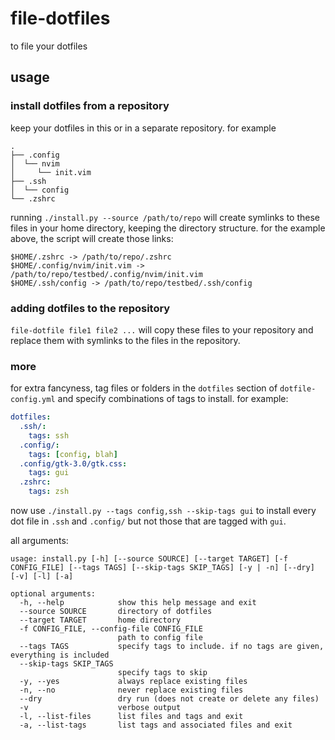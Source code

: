 # file-dotfiles
to file your dotfiles

## usage
### install dotfiles from a repository
keep your dotfiles in this or in a separate repository. for example
```text
.
├── .config
│  └── nvim
│     └── init.vim
├── .ssh
│  └── config
└── .zshrc
```

running `./install.py --source /path/to/repo` will create symlinks to these files in your home directory, keeping the directory structure. for the example above, the script will create those links:
```text
$HOME/.zshrc -> /path/to/repo/.zshrc
$HOME/.config/nvim/init.vim -> /path/to/repo/testbed/.config/nvim/init.vim
$HOME/.ssh/config -> /path/to/repo/testbed/.ssh/config
```

### adding dotfiles to the repository
`file-dotfile file1 file2 ...` will copy these files to your repository and replace them with symlinks to the files in the repository.

### more
for extra fancyness, tag files or folders in the `dotfiles` section of `dotfile-config.yml` and specify combinations of tags to install. for example:
```yaml
dotfiles:
  .ssh/:
    tags: ssh
  .config/:
    tags: [config, blah]
  .config/gtk-3.0/gtk.css:
    tags: gui
  .zshrc:
    tags: zsh
```
now use `./install.py --tags config,ssh --skip-tags gui` to install every dot file in `.ssh` and `.config/` but not those that are tagged with `gui`.

all arguments:
```text
usage: install.py [-h] [--source SOURCE] [--target TARGET] [-f CONFIG_FILE] [--tags TAGS] [--skip-tags SKIP_TAGS] [-y | -n] [--dry] [-v] [-l] [-a]

optional arguments:
  -h, --help            show this help message and exit
  --source SOURCE       directory of dotfiles
  --target TARGET       home directory
  -f CONFIG_FILE, --config-file CONFIG_FILE
                        path to config file
  --tags TAGS           specify tags to include. if no tags are given, everything is included
  --skip-tags SKIP_TAGS
                        specify tags to skip
  -y, --yes             always replace existing files
  -n, --no              never replace existing files
  --dry                 dry run (does not create or delete any files)
  -v                    verbose output
  -l, --list-files      list files and tags and exit
  -a, --list-tags       list tags and associated files and exit
```
